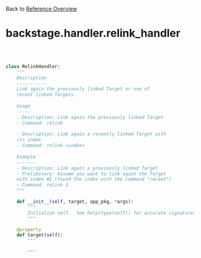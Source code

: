 
Back to [Reference Overview](https://github.com/pyrustic/backstage/blob/master/docs/reference/README.md#readme)

# backstage.handler.relink\_handler



<br>


```python

class RelinkHandler:
    """
    Description
    -----------
    Link again the previously linked Target or one of
    recent linked Targets.
    
    Usage
    -----
    - Description: Link again the previously linked Target
    - Command: relink
    
    - Description: Link again a recently linked Target with
    its index
    - Command: relink <index>
    
    Example
    -------
    - Description: Link again a previously linked Target
    - Preliminary: Assume you want to link again the Target
    with index #2 (found the index with the command "recent")
    - Command: relink 2
    """

    def __init__(self, target, app_pkg, *args):
        """
        Initialize self.  See help(type(self)) for accurate signature.
        """

    @property
    def target(self):
        """
        
        """

```

